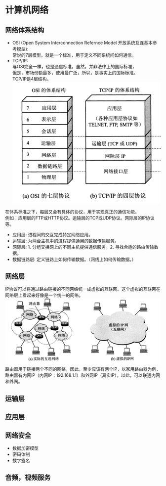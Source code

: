 # 计算机网络
## 网络体系结构
* OSI (Open System Interconnection Refernce Model 开放系统互连基本参考模型):  
  常说的7层模型。就是一个标准，用于定义不同系统间如何通信。
* TCP/IP:   
  与OSI完全一样，也是通信标准，虽然，并非法律上的国际标准，  
  但是，市场份额最多，使用最广泛，所以，是事实上的国际标准。  
  TCP/IP是4层结构。
![网络体系结构](./assets/img/网络体系结构.png)

在体系标准之下，每层又会有具体的协议，用于实现真正的通信功能。  
例如：应用层的FTP或HTTP协议。运输层的TCP或UDP协议。网际层的IP协议等。

* 应用层: 进程间的交互完成特定网络应用。
* 运输层: 为两台主机中的进程提供通用的数据传输服务。
* 网际层: 1. 分组交换网上的不同主机提供通信服务。2. 寻找合适的路由传输数据。
* 数据链路层: 定义链路上如何传输数据。（网线上如何传输数据。）

## 网络层
IP协议可以将通过路由链接的不同网络统一成虚拟的互联网。这个虚拟的互联网在网络层上看起来好像是一个统一的网络。
![网的概念](./assets/img/网的概念.png)
路由器用于链接两个不同的网络，因此，至少应该有两个IP，以家用路由器为例，路由器有内网IP（内网IP：192.168.1.1）和外网IP（真实IP），以此，可以联通内网和外网。
## 运输层
## 应用层
## 网络安全
* 数据加密模型
* 密码体制
* 数字签名
## 音频，视频服务
